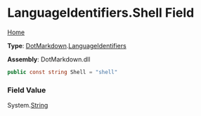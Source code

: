 # LanguageIdentifiers\.Shell Field

[Home](../../../README.md)

**Type**: [DotMarkdown](../../README.md)\.[LanguageIdentifiers](../README.md)

**Assembly**: DotMarkdown\.dll

```csharp
public const string Shell = "shell"
```

### Field Value

System\.[String](https://docs.microsoft.com/en-us/dotnet/api/system.string)